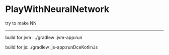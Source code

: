 # PlayWithNeuralNetwork
try to make NN

***
build for jvm :
./gradlew :jvm-app:run

build for js:
 ./gradlew :js-app:runDceKotlinJs
